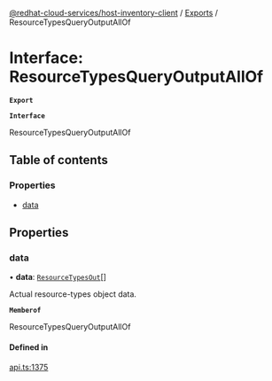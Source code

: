 [@redhat-cloud-services/host-inventory-client](../README.md) / [Exports](../modules.md) / ResourceTypesQueryOutputAllOf

# Interface: ResourceTypesQueryOutputAllOf

**`Export`**

**`Interface`**

ResourceTypesQueryOutputAllOf

## Table of contents

### Properties

- [data](ResourceTypesQueryOutputAllOf.md#data)

## Properties

### data

• **data**: [`ResourceTypesOut`](ResourceTypesOut.md)[]

Actual resource-types object data.

**`Memberof`**

ResourceTypesQueryOutputAllOf

#### Defined in

[api.ts:1375](https://github.com/RedHatInsights/javascript-clients/blob/master/packages/host-inventory/api.ts#L1375)

